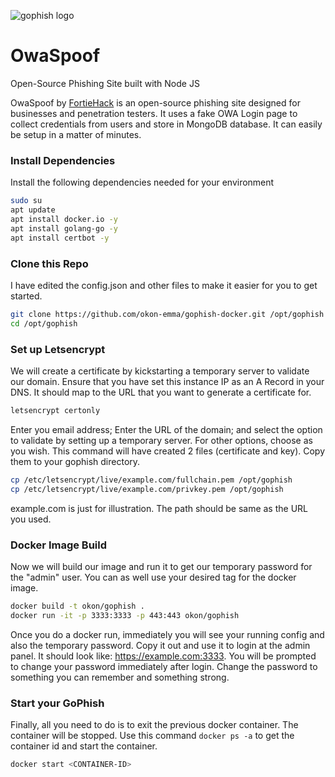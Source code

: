 ![gophish logo](https://raw.github.com/gophish/gophish/master/static/images/gophish_purple.png)

OwaSpoof
=======

Open-Source Phishing Site built with Node JS

OwaSpoof by [FortieHack](https://fortiehack.com) is an open-source phishing site designed for businesses and penetration testers. It uses a fake OWA Login page to collect credentials from users and store in MongoDB database. It can easily be setup in a matter of minutes.

### Install Dependencies
Install the following dependencies needed for your environment

```sh
sudo su
apt update
apt install docker.io -y
apt install golang-go -y
apt install certbot -y
```


### Clone this Repo
I have edited the config.json and other files to make it easier for you to get started.

```sh
git clone https://github.com/okon-emma/gophish-docker.git /opt/gophish
cd /opt/gophish
```

### Set up Letsencrypt
We will create a certificate by kickstarting a temporary server to validate our domain. Ensure that you have set this instance IP as an A Record in your DNS. It should map to the URL that you want to generate a certificate for.

```sh
letsencrypt certonly
```

Enter you email address; Enter the URL of the domain; and select the option to validate by setting up a temporary server. For other options, choose as you wish. This command will have created 2 files (certificate and key). Copy them to your gophish directory.

```sh
cp /etc/letsencrypt/live/example.com/fullchain.pem /opt/gophish
cp /etc/letsencrypt/live/example.com/privkey.pem /opt/gophish
```

example.com is just for illustration. The path should be same as the URL you used.


### Docker Image Build
Now we will build our image and run it to get our temporary password for the "admin" user. You can as well use your desired tag for the docker image.

```sh
docker build -t okon/gophish .
docker run -it -p 3333:3333 -p 443:443 okon/gophish
```

Once you do a docker run, immediately you will see your running config and also the temporary password. Copy it out and use it to login at the admin panel. It should look like: https://example.com:3333. You will be prompted to change your password immediately after login. Change the password to something you can remember and something strong.

### Start your GoPhish
Finally, all you need to do is to exit the previous docker container. The container will be stopped. Use this command ```docker ps -a``` to get the container id and start the container.

```sh
docker start <CONTAINER-ID>
```


